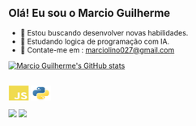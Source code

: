 ## Olá! Eu sou o Marcio Guilherme

- 🔭 Estou buscando desenvolver novas habilidades.
- 🌱 Estudando logica de programação com IA.
- 💬 Contate-me em : marciolino027@gmail.com

[![Marcio Guilherme's GitHub stats](https://github-readme-stats.vercel.app/api?username=MarcioLino27&show_icons=true&theme=radical)](https://github.com/MarcioLino27/github-readme-stats)

<div style="display: inline_block"><br>
  <img align="center" alt="Rafa-Js" height="30" width="40" src="https://raw.githubusercontent.com/devicons/devicon/master/icons/javascript/javascript-plain.svg">
  <img align="center" alt="Rafa-Ts" height="30" width="40" src="https://raw.githubusercontent.com/devicons/devicon/master/icons/python/python-original.svg">
</div> <br>   
<div> 
  <a href = "mailto:marciolino027@gmail.com"><img src="https://img.shields.io/badge/-Gmail-%23333?style=for-the-badge&logo=gmail&logoColor=white" target="_blank"></a>
  <a href="https://www.linkedin.com/in/marcio-guilherme-287643302/" target="_blank"><img src="https://img.shields.io/badge/-LinkedIn-%230077B5?style=for-the-badge&logo=linkedin&logoColor=white" target="_blank"></a>   
</div>
